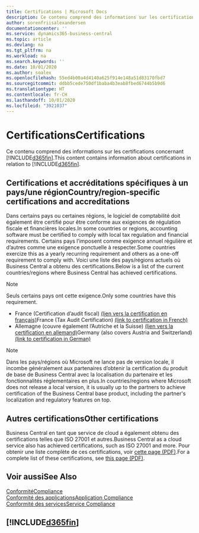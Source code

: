 ```yaml
---
title: Certifications | Microsoft Docs
description: Ce contenu comprend des informations sur les certifications concernant Business Central.
author: sorenfriisalexandersen
documentationcenter: ''
ms.service: dynamics365-business-central
ms.topic: article
ms.devlang: na
ms.tgt_pltfrm: na
ms.workload: na
ms.search.keywords: ''
ms.date: 10/01/2020
ms.author: soalex
ms.openlocfilehash: 55ed4b00a4d4140a625f914e148a51d83170fbd7
ms.sourcegitcommit: ddbb5cede750df1baba4b3eab8fbed6744b5b9d6
ms.translationtype: HT
ms.contentlocale: fr-CH
ms.lasthandoff: 10/01/2020
ms.locfileid: "3921037"
---
```

# <a name="certifications"></a><span data-ttu-id="b9d81-103">Certifications</span><span class="sxs-lookup"><span data-stu-id="b9d81-103">Certifications</span></span>

<span data-ttu-id="b9d81-104">Ce contenu comprend des informations sur les certifications concernant [!INCLUDE[d365fin](../includes/d365fin_md.md)].</span><span class="sxs-lookup"><span data-stu-id="b9d81-104">This content contains information about certifications in relation to [!INCLUDE[d365fin](../includes/d365fin_md.md)].</span></span>  

## <a name="countryregion-specific-certifications-and-accreditations"></a><span data-ttu-id="b9d81-105">Certifications et accréditations spécifiques à un pays/une région</span><span class="sxs-lookup"><span data-stu-id="b9d81-105">Country/region-specific certifications and accreditations</span></span>

<span data-ttu-id="b9d81-106">Dans certains pays ou certaines régions, le logiciel de comptabilité doit également être certifié pour être conforme aux exigences de régulation fiscale et financières locales.</span><span class="sxs-lookup"><span data-stu-id="b9d81-106">In some countries or regions, accounting software must be certified to comply with local tax regulation and financial requirements.</span></span> <span data-ttu-id="b9d81-107">Certains pays l’imposent comme exigence annuel régulière et d’autres comme une exigence ponctuelle à respecter.</span><span class="sxs-lookup"><span data-stu-id="b9d81-107">Some countries exercize this as a yearly recurring requirement and others as a one-off requirement to comply with.</span></span> <span data-ttu-id="b9d81-108">Voici une liste des pays/régions actuels où Business Central a obtenu des certifications.</span><span class="sxs-lookup"><span data-stu-id="b9d81-108">Below is a list of the current countries/regions where Business Central has achieved certifications.</span></span>

> [!NOTE]
> <span data-ttu-id="b9d81-109">Seuls certains pays ont cette exigence.</span><span class="sxs-lookup"><span data-stu-id="b9d81-109">Only some countries have this requirement.</span></span>

- <span data-ttu-id="b9d81-110">France (Certification d’audit fiscal) [(lien vers la certification en français)](https://certificates.infocert.org/certificates/CERTIF-07-181-R16.pdf)</span><span class="sxs-lookup"><span data-stu-id="b9d81-110">France (Tax Audit Certification) [(link to certification in French)](https://certificates.infocert.org/certificates/CERTIF-07-181-R16.pdf)</span></span>  
- <span data-ttu-id="b9d81-111">Allemagne (couvre également l’Autriche et la Suisse) [(lien vers la certification en allemand)](https://www.bdo.de/de-de/themen/softwarebescheinungen/bdo/microsoft-dynamics-365-business-central)</span><span class="sxs-lookup"><span data-stu-id="b9d81-111">Germany (also covers Austria and Switzerland) [(link to certification in German)](https://www.bdo.de/de-de/themen/softwarebescheinungen/bdo/microsoft-dynamics-365-business-central)</span></span>  

> [!NOTE]  
> <span data-ttu-id="b9d81-112">Dans les pays/régions où Microsoft ne lance pas de version locale, il incombe généralement aux partenaires d’obtenir la certification du produit de base de Business Central avec la localisation du partenaire et les fonctionnalités réglementaires en plus.</span><span class="sxs-lookup"><span data-stu-id="b9d81-112">In countries/regions where Microsoft does not release a local version, it is usually up to the partners to achieve certification of the Business Central base product, including the partner's localization and regulatory features on top.</span></span>

## <a name="other-certifications"></a><span data-ttu-id="b9d81-113">Autres certifications</span><span class="sxs-lookup"><span data-stu-id="b9d81-113">Other certifications</span></span>

<span data-ttu-id="b9d81-114">Business Central en tant que service de cloud a également obtenu des certifications telles que ISO 27001 et autres.</span><span class="sxs-lookup"><span data-stu-id="b9d81-114">Business Central as a cloud service also has achieved certifications, such as ISO 27001 and more.</span></span> <span data-ttu-id="b9d81-115">Pour obtenir une liste complète de ces certifications, voir [cette page (PDF)](https://aka.ms/d365-compliance-list).</span><span class="sxs-lookup"><span data-stu-id="b9d81-115">For a complete list of these certifications, see [this page (PDF)](https://aka.ms/d365-compliance-list).</span></span>

## <a name="see-also"></a><span data-ttu-id="b9d81-116">Voir aussi</span><span class="sxs-lookup"><span data-stu-id="b9d81-116">See Also</span></span>

[<span data-ttu-id="b9d81-117">Conformité</span><span class="sxs-lookup"><span data-stu-id="b9d81-117">Compliance</span></span>](compliance-overview.md)  
[<span data-ttu-id="b9d81-118">Conformité des applications</span><span class="sxs-lookup"><span data-stu-id="b9d81-118">Application Compliance</span></span>](compliance-application-compliance.md)  
[<span data-ttu-id="b9d81-119">Conformité des services</span><span class="sxs-lookup"><span data-stu-id="b9d81-119">Service Compliance</span></span>](compliance-service-compliance.md)  

## [!INCLUDE[d365fin](../includes/free_trial_md.md)]  
